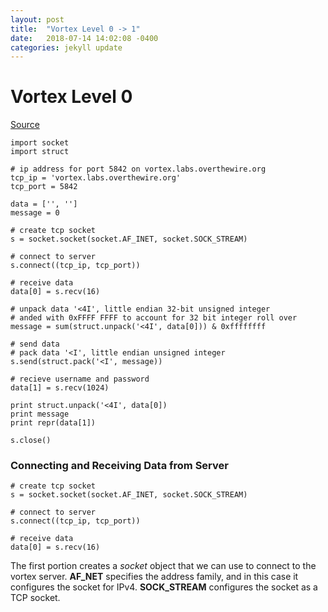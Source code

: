 ```yaml
---
layout: post
title:  "Vortex Level 0 -> 1"
date:   2018-07-14 14:02:08 -0400
categories: jekyll update
---
```


# Vortex Level 0
[Source](http://overthewire.org/wargames/vortex/)

```
import socket
import struct

# ip address for port 5842 on vortex.labs.overthewire.org
tcp_ip = 'vortex.labs.overthewire.org'
tcp_port = 5842

data = ['', '']
message = 0

# create tcp socket
s = socket.socket(socket.AF_INET, socket.SOCK_STREAM)

# connect to server
s.connect((tcp_ip, tcp_port))

# receive data
data[0] = s.recv(16)

# unpack data '<4I', little endian 32-bit unsigned integer
# anded with 0xFFFF FFFF to account for 32 bit integer roll over
message = sum(struct.unpack('<4I', data[0])) & 0xffffffff

# send data
# pack data '<I', little endian unsigned integer
s.send(struct.pack('<I', message))

# recieve username and password
data[1] = s.recv(1024)

print struct.unpack('<4I', data[0])
print message
print repr(data[1])

s.close()
```

### Connecting and Receiving Data from Server
```
# create tcp socket
s = socket.socket(socket.AF_INET, socket.SOCK_STREAM)

# connect to server
s.connect((tcp_ip, tcp_port))

# receive data
data[0] = s.recv(16)
```

The first portion creates a *socket* object that we can use to connect to the vortex server.  **AF_NET** specifies the address family, and in this case it configures the socket for IPv4.  **SOCK_STREAM** configures the socket as a TCP socket.
